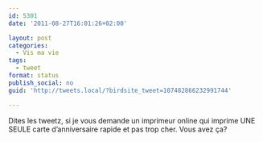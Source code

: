 ```yaml
---
id: 5301
date: '2011-08-27T16:01:26+02:00'

layout: post
categories:
  - Vis ma vie
tags:
  - tweet
format: status
publish_social: no
guid: 'http://tweets.local/?birdsite_tweet=107482866232991744'

---
```


Dites les tweetz, si je vous demande un imprimeur online qui imprime UNE SEULE carte d’anniversaire rapide et pas trop cher. Vous avez ça?